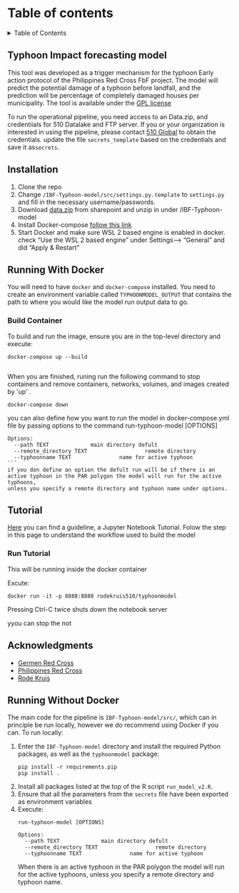 
# Table of contents

<!-- TABLE OF CONTENTS -->
<details>
  <summary>Table of Contents</summary>
  <ol>
    <li>
      <a href="#Typhoon Impact forecasting model">Typhoon Impact forecasting model</a>
    </li>
	    <li>
      <a href="#Installation">Installation</a>
    </li>
	<li>
      <a href="#Running Without Docker">Running pipeline Without Docker</a>
    </li>
    <li>
      <a href="#Running With Docker">Running pipeline With Docker</a>
      <ul>
        <li><a href="#Build Container">Build and Run Container</a></li>
     </ul>
    </li>
    <li>
	<a href="#Tutorial">Tutorial on Buidling Model</a>
	 <ul>
        <li><a href="#Run Tutorial">Run Jupyter notebook Tutorial from Docker cotainer</a></li>
     </ul>
	</li>
    <li><a href="#Acknowledgments">Acknowledgments</a></li>
  </ol>
</details>


<!-- Typhoon Impact forecasting model -->
## Typhoon Impact forecasting model

This tool was developed as a trigger mechanism for the typhoon Early action protocol of the Philippines Red Cross FbF project. The model will predict the potential damage of a typhoon before landfall, and the prediction will be percentage of completely damaged houses per municipality. The tool is available under the [GPL license](https://github.com/rodekruis/Typhoon-Impact-based-forecasting-model/blob/master/LICENSE)

To run the operational pipeline, you need access to an Data.zip, and credentiials for 510 Datalake and FTP server. If you or your organization is interested in using the pipeline, 
please contact [510 Global](https://www.510.global/contact-us/) to obtain the credentials. update the file `secrets_template` based on the credentials and save it as`secrets`.


<!-- Installation -->
## Installation

1. Clone the repo
2. Change `/IBF-Typhoon-model/src/settings.py.template` to `settings.py` and fill in the necessary username/passwords.
3. Download [data.zip](https://rodekruis.sharepoint.com/sites/510-CRAVK-510/_layouts/15/guestaccess.aspx?folderid=07d73565ff9974ff98b00a2ec77114c1c&authkey=ATyqh1uB0jY_tm1ll56gbYA&expiration=2022-10-25T22%3A00%3A00.000Z&e=0kmOsQ) from sharepoint and unzip in under /IBF-Typhoon-model
4. Install Docker-compose [follow this link](https://docs.docker.com/desktop/windows/install/)
5. Start Docker and make sure WSL 2 based engine is enabled in docker. check “Use the WSL 2 based engine” under Settings--> “General” and did “Apply & Restart”



<!-- Running Pipeline With Docker -->
## Running With Docker

You will need to have `docker` and `docker-compose` installed.
You need to create an environment variable called `TYPHOONMODEL_OUTPUT` that contains
the path to where you would like the model run output data to go.


<!-- Build and Run Container -->
### Build Container

To build and run the image, ensure you are in the top-level directory and execute:
```
docker-compose up --build


```
When you are finished, runing run the following command to stop
 containers and remove containers, networks, volumes, and images created by 'up' .
```
docker-compose down
```

you can also define how you want to run the model in docker-compose.yml file by passing options to the command 
    run-typhoon-model [OPTIONS]

    Options:
      --path TEXT             main directory defult 
      --remote_directory TEXT                  remote directory 
      --typhoonname TEXT               name for active typhoon
    ```
    if you don define an option the defult run will be if there is an active typhoon in the PAR polygon the model will run for the active typhoons,
    unless you specify a remote directory and typhoon name under options. 


<!-- Tutorials -->
## Tutorial


[Here](https://github.com/rodekruis/Typhoon-Impact-based-forecasting-model/tree/model_dev/IBF-Typhoon-model/documentation) you can find a guideline, a Jupyter Notebook Tutorial. Folow the step in this page to understand the workflow used to build the model 

<!-- Run Jupyter notebook Tutorial from Docker cotainer-->
### Run Tutorial

This will be running inside the docker container

Excute:

```
docker run -it -p 8888:8888 rodekruis510/typhoonmodel
```
Pressing Ctrl-C twice shuts down the notebook server 

 yyou can stop the not
<!-- ACKNOWLEDGMENTS -->
## Acknowledgments

- [Germen Red Cross](https://www.drk.de/en/)
- [Philippines Red Cross](https://redcross.org.ph/)
- [Rode Kruis](https://www.rodekruis.nl/)

<!-- Running pipeline Without Docker -->
## Running Without Docker


The main code for the pipeline is `IBF-Typhoon-model/src/`, which can in principle be run locally,
however we do recommend using Docker if you can.
To run locally:

1. Enter the `IBF-Typhoon-model` directory and install the required Python packages, as
    well as the `typhoonmodel` package:
    ```
    pip install -r requirements.pip
    pip install .
    ```
2. Install all packages listed at the top of the R script `run_model_v2.R`.
3. Ensure that all the parameters from the `secrets` file have been exported as environment variables
4. Execute:
    ```
    run-typhoon-model [OPTIONS]

    Options:
      --path TEXT             main directory defult 
      --remote_directory TEXT                  remote directory 
      --typhoonname TEXT               name for active typhoon
    ```
    When there is an active typhoon in the PAR polygon the model will run for the active typhoons,
    unless you specify a remote directory and typhoon name. 
